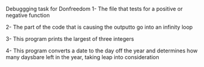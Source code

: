 Debuggging task for Donfreedom
1- The file that tests for a positive or negative function

2- The part of the code that is causing the outputto go into an infinity loop

3- This program prints the largest of three integers 

4- This program converts a date to the day off the year and determines how many daysbare left in the year, taking leap into consideration 
